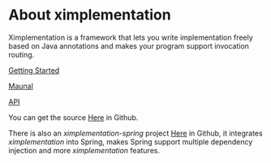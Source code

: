 # About ximplementation
Ximplementation is a framework that lets you write implementation freely based on Java annotations and makes your program support invocation routing.

[Getting Started](getting-started.html)

[Maunal](manual.html)

[API](apidocs/index.html)

You can get the source [Here](https://github.com/ximplementation/ximplementation) in Github.

There is also an <i>ximplementation-spring</i> project [Here](https://github.com/ximplementation/ximplementation-spring) in Github, it integrates <i>ximplementation</i> into Spring, makes Spring support multiple dependency injection and more <i>ximplementation</i> features.
